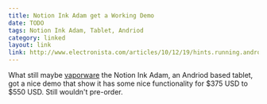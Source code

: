 ```yaml
---
title: Notion Ink Adam get a Working Demo
date: TODO
tags: Notion Ink Adam, Tablet, Andriod
category: linked
layout: link
link: http://www.electronista.com/articles/10/12/19/hints.running.android.23.gingerbread/
---
```


What still maybe [vaporware](http://en.wikipedia.org/wiki/Vaporware "Computer software or hradware taht is not released on teh date announced") the Notion Ink Adam, an Andriod based tablet, got a nice demo that show it has some nice functionality for $375 USD to $550 USD. Still wouldn't pre-order.
